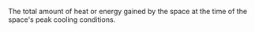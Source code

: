 The total amount of heat or energy gained by the space at the time of the space's peak cooling conditions.
